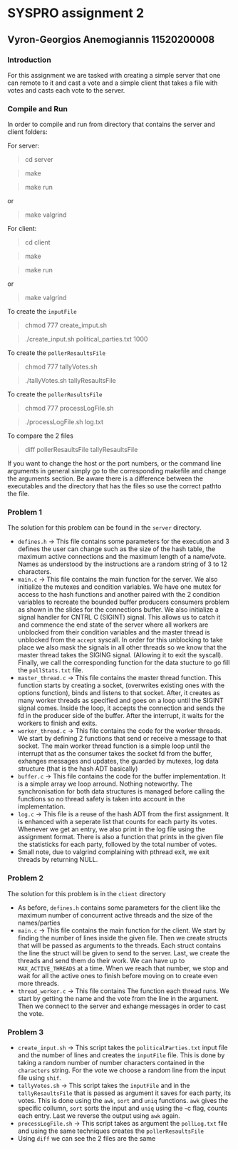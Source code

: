 # **SYSPRO assignment 2**

## **Vyron-Georgios Anemogiannis 11520200008**

### Introduction

For this assignment we are tasked with creating a simple server that one can remote to it and cast a vote and a simple client that takes a file with votes and casts each vote to the server.


### Compile and Run

In order to compile and run from directory that contains the server and client folders:

For server:
> cd server

> make

> make run 

or

> make valgrind

For client:
> cd client

> make

> make run 

or

> make valgrind

To create the ``inputFile``

> chmod 777 create_imput.sh

> ./create_input.sh political_parties.txt 1000

To create the ``pollerResaultsFile``

> chmod 777 tallyVotes.sh

> ./tallyVotes.sh tallyResaultsFile 

To create the ``pollerResultsFile``

> chmod 777 processLogFile.sh

> ./processLogFile.sh log.txt 

To compare the 2 files 

> diff pollerResaultsFile tallyResaultsFile 

If you want to change the host or the port numbers, or the command line arguments in general simply go to the corresponding makefile and change the arguments section. Be aware there is a difference between the executables and the directory that has the files so use the correct pathto the file.

### Problem 1

The solution for this problem can be found in the ``server`` directory. 
 - ``defines.h`` -> This file contains some parameters for the execution and 3 defines the user can change such as the size of the hash table, the maximum active connections and the maximum length of a name/vote. Names as understood by the instructions are a random string of 3 to 12 characters.
 - ``main.c`` -> This file contains the main function for the server. We also initialize the mutexes and condition variables. We have one mutex for access to the hash functions and another paired with the 2 condition variables to recreate the bounded buffer producers consumers problem as shown in the slides for the connections buffer. We also initialize a signal handler for CNTRL C (SIGINT) signal. This allows us to catch it and commence the end state of the server where all workers are unblocked from their condition variables and the master thread is unblocked from the ``accept`` syscall. In order for this unblocking to take place we also mask the signals in all other threads so we know that the master thread takes the SIGING signal. (Allowing it to exit the syscall). Finally, we call the corresponding function for the data stucture to go fill the ``pollStats.txt`` file.
 - ``master_thread.c`` -> This file contains the master thread function. This function starts by creating a socket, (overwrites existing ones with the options function), binds and listens to that socket. After, it creates as many worker threads as specified and goes on a loop until the SIGINT signal comes. Inside the loop, it accepts the connection and sends the fd in the producer side of the buffer. After the interrupt, it waits for the workers to finish and exits.
 - ``worker_thread.c`` -> This file contains the code for the worker threads. We start by defining 2 functions that send or receive a message to that socket. The main worker thread function is a simple loop until the interrupt that as the consumer takes the socket fd from the buffer, exhanges messages and updates, the guarded by mutexes, log data structure (that is the hash ADT basically)
 - ``buffer.c`` -> This file contains the code for the buffer implementation. It is a simple array we loop arround. Nothing noteworthy. The synchronisation for both data structures is managed before calling the functions so no thread safety is taken into account in the implementation.
 - ``log.c`` -> This file is a reuse of the hash ADT from the first assignment. It is enhanced with a seperate list that counts for each party its votes. Whenever we get an entry, we also print in the log file using the assignment format. There is also a function that prints in the given file the statisticks for each party, followed by the total number of votes.
 - Small note, due to valgrind complaining with pthread exit, we exit threads by returning NULL.

### Problem 2
The solution for this problem is in the ``client`` directory
 - As before, ``defines.h`` contains some parameters for the client like the maximum number of concurrent active threads and the size of the names/parties
 - ``main.c`` -> This file contains the main function for the client. We start by finding the number of lines inside the given file. Then we create structs that will be passed as arguments to the threads. Each struct contains the line the struct will be given to send to the server. Last, we create the threads and send them do their work. We can have up to ``MAX_ACTIVE_THREADS`` at a time. When we reach that number, we stop and wait for all the active ones to finish before moving on to create even more threads.
 - ``thread_worker.c`` -> This file contains The function each thread runs. We start by getting the name and the vote from the line in the argument. Then we connect to the server and exhange messages in order to cast the vote. 

 ### Problem 3

  - ``create_input.sh`` -> This script takes the ``politicalParties.txt`` input file and the number of lines and creates the ``inputFile`` file. This is done by taking a random number of number characters contained in the ``characters`` string. For the vote we choose a random line from the input file using ``shif``.
  - ``tallyVotes.sh`` ->  This script takes the ``inputFile`` and in the ``tallyResaultsFile`` that is passed as argument it saves for each party, its votes. This is done using the ``awk``, ``sort`` and ``uniq`` functions. ``awk`` gives the specific collumn, ``sort`` sorts the input and ``uniq`` using the -c flag, counts each entry. Last we reverse the output using ``awk`` again.
  - ``processLogFile.sh`` -> This script takes as argument the ``pollLog.txt`` file and using the same techniques creates the ``pollerResaultsFile``
  - Using ``diff`` we can see the 2 files are the same